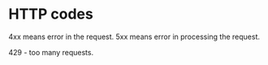 # HTTP codes

4xx means error in the request.
5xx means error in processing the request.

429 - too many requests.

